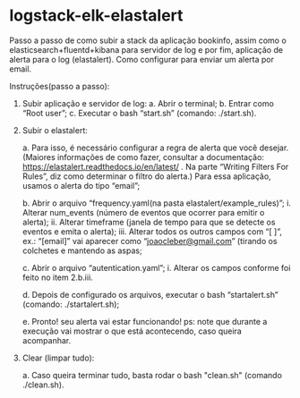 # logstack-elk-elastalert

Passo a passo de como subir a stack da aplicação bookinfo, assim como o elasticsearch+fluentd+kibana para servidor de log e por fim, aplicação de alerta para o log (elastalert). Como configurar para enviar um alerta por email. 

Instruções(passo a passo):

  1. Subir aplicação e servidor de log:
      a. Abrir o terminal;
      b. Entrar como “Root user”;
      c. Executar o bash “start.sh” (comando: ./start.sh).

  2. Subir o elastalert:

      a. Para isso, é necessário configurar a regra de alerta que você desejar. (Maiores informações de como fazer, consultar a          documentação: https://elastalert.readthedocs.io/en/latest/ . Na parte “Writing Filters For Rules”, diz como determinar          o filtro do alerta.) Para essa aplicação, usamos o alerta do tipo “email”;
      
      b. Abrir o arquivo “frequency.yaml(na pasta elastalert/example_rules)”;
            i. Alterar num_events (número de eventos que ocorrer para emitir o alerta);
           ii. Alterar timeframe (janela de tempo para que se detecte os eventos e emita o alerta);
          iii. Alterar todos os outros campos com “[ ]”, ex.: “[email]” vai aparecer como “joaocleber@gmail.com” (tirando os                  colchetes e mantendo as aspas;
          
      c. Abrir o arquivo “autentication.yaml”;
            i. Alterar os campos conforme foi feito no item 2.b.iii.
            
      d. Depois de configurado os arquivos, executar o bash “startalert.sh” (comando: ./startalert.sh);

      e. Pronto! seu alerta vai estar funcionando!
         ps: note que durante a execução vai mostrar o que está acontecendo, caso queira acompanhar. 

  3. Clear (limpar tudo):
  
      a. Caso queira terminar tudo, basta rodar o bash "clean.sh" (comando ./clean.sh).
